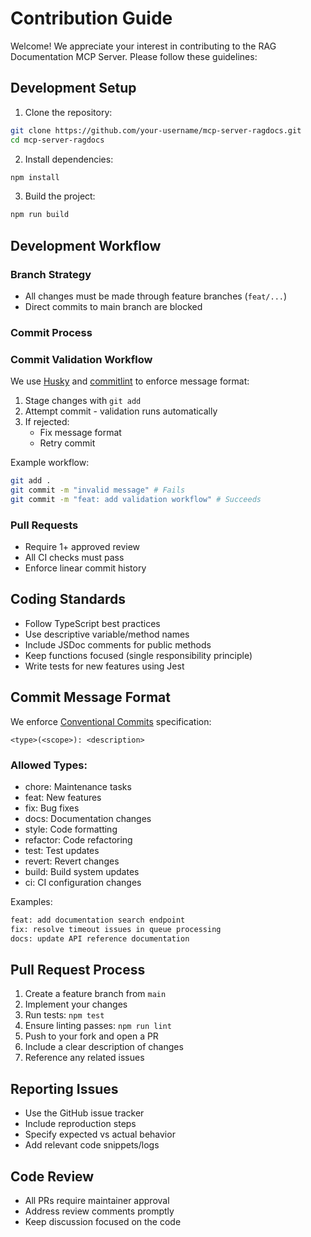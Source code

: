 # Contribution Guide

Welcome! We appreciate your interest in contributing to the RAG Documentation MCP Server. Please follow these guidelines:

## Development Setup

1. Clone the repository:

```bash
git clone https://github.com/your-username/mcp-server-ragdocs.git
cd mcp-server-ragdocs
```

2. Install dependencies:

```bash
npm install
```

3. Build the project:

```bash
npm run build
```

## Development Workflow

### Branch Strategy

- All changes must be made through feature branches (`feat/...`)
- Direct commits to main branch are blocked

### Commit Process

### Commit Validation Workflow

We use [Husky](https://typicode.github.io/husky/) and [commitlint](https://commitlint.js.org/) to enforce message format:

1. Stage changes with `git add`
2. Attempt commit - validation runs automatically
3. If rejected:
   - Fix message format
   - Retry commit

Example workflow:

```bash
git add .
git commit -m "invalid message" # Fails
git commit -m "feat: add validation workflow" # Succeeds
```

### Pull Requests

- Require 1+ approved review
- All CI checks must pass
- Enforce linear commit history

## Coding Standards

- Follow TypeScript best practices
- Use descriptive variable/method names
- Include JSDoc comments for public methods
- Keep functions focused (single responsibility principle)
- Write tests for new features using Jest

## Commit Message Format

We enforce [Conventional Commits](https://www.conventionalcommits.org) specification:

```
<type>(<scope>): <description>
```

### Allowed Types:

- chore: Maintenance tasks
- feat: New features
- fix: Bug fixes
- docs: Documentation changes
- style: Code formatting
- refactor: Code refactoring
- test: Test updates
- revert: Revert changes
- build: Build system updates
- ci: CI configuration changes

Examples:

```bash
feat: add documentation search endpoint
fix: resolve timeout issues in queue processing
docs: update API reference documentation
```

## Pull Request Process

1. Create a feature branch from `main`
2. Implement your changes
3. Run tests: `npm test`
4. Ensure linting passes: `npm run lint`
5. Push to your fork and open a PR
6. Include a clear description of changes
7. Reference any related issues

## Reporting Issues

- Use the GitHub issue tracker
- Include reproduction steps
- Specify expected vs actual behavior
- Add relevant code snippets/logs

## Code Review

- All PRs require maintainer approval
- Address review comments promptly
- Keep discussion focused on the code

